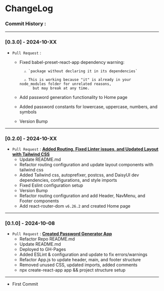 # ChangeLog

### Commit History :

<!--
Template for later PRs
  **[](https://github.com/daydin14/password-generator/pull/#)**
-->

---

### [0.3.0] - 2024-10-XX

- `Pull Request` : **[](https://github.com/daydin14/password-generator/pull/3)**

  - Fixed babel-preset-react-app dependency warning:

    ```
      ⚠️ `package without declaring it in its dependencies`

      ⚠️ This is working because "it" is already in your node_modules folder for unrelated reasons,
          but may break at any time.
    ```

  - Add password generation functionality to Home page
  - Added password constants for lowercase, uppercase, numbers, and symbols
  - Version Bump

---

### [0.2.0] - 2024-10-XX

- `Pull Request` : **[Added Routing, Fixed Linter issues, and Updated Layout with Tailwind CSS](https://github.com/daydin14/password-generator/pull/2)**
  - Update README.md
  - Refactor routing configuration and update layout components with tailwind css
  - Added Tailwind css, autoprefixer, postcss, and DaisyUI dev dependencies, configurations, and style imports
  - Fixed Eslint configuration setup
  - Version Bump
  - Refactor routing configuration and add Header, NavMenu, and Footer components
  - Add react-router-dom `v6.26.2` and created Home page

---

### [0.1.0] - 2024-10-08

- `Pull Request` : **[Created Password Generator App](https://github.com/daydin14/password-generator/pull/1)**
  - Refactor Repo README.md
  - Update README.md
  - Deployed to GH-Pages
  - Added ESLint & configuration and update to fix errors/warnings
  - Refactor App.js to update header, main, and footer structure
  - Removed unused CSS, updated imports, added comments
  - npx create-react-app app && project structure setup

---

- First Commit
